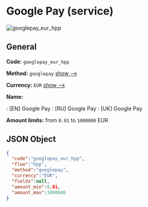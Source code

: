 
# Google Pay (service) 
![googlepay_eur_hpp](https://static.openfintech.io/payment_methods/googlepay_eur_hpp/logo.svg?w=400&c=v0.59.26#w200)  

## General 
 
**Code:** `googlepay_eur_hpp` 
 
**Method:** `googlepay` 
 [show -->](/payment-methods/googlepay/) 
 
**Currency:** `EUR` [show -->](/currencies/EUR/) 
 
**Name:** 
 
:	[EN] Google Pay 
:	[RU] Google Pay 
:	[UK] Google Pay 
 
**Amount limits:** from `0.01` to `1000000` EUR 

## JSON Object 

```json
{
  "code":"googlepay_eur_hpp",
  "flow":"hpp",
  "method":"googlepay",
  "currency":"EUR",
  "fields":null,
  "amount_min":0.01,
  "amount_max":1000000
}
```  
